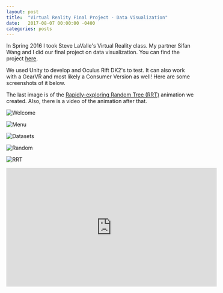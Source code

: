 ```yaml
---
layout: post
title:  "Virtual Reality Final Project - Data Visualization"
date:   2017-08-07 00:00:00 -0400
categories: posts
---
```


In Spring 2016 I took Steve LaValle's Virtual Reality class. My partner Sifan Wang and I did our final project on data visualization. You can find the project [here](https://github.com/romanomatthew23/dataVisualizationVR).

We used Unity to develop and Oculus Rift DK2's to test. It can also work with a GearVR and most likely a Consumer Version as well! Here are some screenshots of it below.

The last image is of the [Rapidly-exploring Random Tree (RRT)](https://en.wikipedia.org/wiki/Rapidly-exploring_random_tree) animation we created. Also, there is a video of the animation after that.


![Welcome](/images/Welcome.jpg)

![Menu](/images/Menu.jpg)

![Datasets](/images/Datasets.jpg)

![Random](/images/Random.jpg)

![RRT](/images/RRT.jpg)

<iframe width="560" height="315" src="https://www.youtube.com/embed/G4_7KLkABEo" title="YouTube video player" frameborder="0" allow="accelerometer; autoplay; clipboard-write; encrypted-media; gyroscope; picture-in-picture" allowfullscreen></iframe>